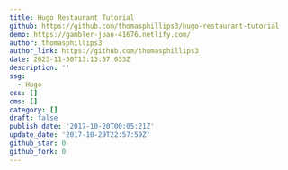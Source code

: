 ```yaml
---
title: Hugo Restaurant Tutorial
github: https://github.com/thomasphillips3/hugo-restaurant-tutorial
demo: https://gambler-joan-41676.netlify.com/
author: thomasphillips3
author_link: https://github.com/thomasphillips3
date: 2023-11-30T13:13:57.033Z
description: ''
ssg:
  - Hugo
css: []
cms: []
category: []
draft: false
publish_date: '2017-10-20T00:05:21Z'
update_date: '2017-10-29T22:57:59Z'
github_star: 0
github_fork: 0
---
```

